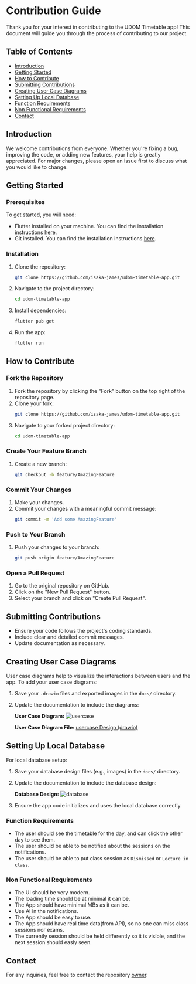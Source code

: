 # Contribution Guide

Thank you for your interest in contributing to the UDOM Timetable app! This document will guide you through the process of contributing to our project.

## Table of Contents
- [Introduction](#introduction)
- [Getting Started](#getting-started)
- [How to Contribute](#how-to-contribute)
- [Submitting Contributions](#submitting-contributions)
- [Creating User Case Diagrams](#creating-user-case-diagrams)
- [Setting Up Local Database](#setting-up-local-database)
- [Function Requirements](#function-requirements)
- [Non Functional Requirements](#non-functional-requirements)
- [Contact](#contact)

## Introduction

We welcome contributions from everyone. Whether you're fixing a bug, improving the code, or adding new features, your help is greatly appreciated. For major changes, please open an issue first to discuss what you would like to change.

## Getting Started

### Prerequisites

To get started, you will need:
- Flutter installed on your machine. You can find the installation instructions [here](https://flutter.dev/docs/get-started/install).
- Git installed. You can find the installation instructions [here](https://git-scm.com/book/en/v2/Getting-Started-Installing-Git).

### Installation

1. Clone the repository:
    ```bash
    git clone https://github.com/isaka-james/udom-timetable-app.git
    ```
2. Navigate to the project directory:
    ```bash
    cd udom-timetable-app
    ```
3. Install dependencies:
    ```bash
    flutter pub get
    ```
4. Run the app:
    ```bash
    flutter run
    ```

## How to Contribute

### Fork the Repository

1. Fork the repository by clicking the "Fork" button on the top right of the repository page.
2. Clone your fork:
    ```bash
    git clone https://github.com/isaka-james/udom-timetable-app.git
    ```
3. Navigate to your forked project directory:
    ```bash
    cd udom-timetable-app
    ```

### Create Your Feature Branch

1. Create a new branch:
    ```bash
    git checkout -b feature/AmazingFeature
    ```

### Commit Your Changes

1. Make your changes.
2. Commit your changes with a meaningful commit message:
    ```bash
    git commit -m 'Add some AmazingFeature'
    ```

### Push to Your Branch

1. Push your changes to your branch:
    ```bash
    git push origin feature/AmazingFeature
    ```

### Open a Pull Request

1. Go to the original repository on GitHub.
2. Click on the "New Pull Request" button.
3. Select your branch and click on "Create Pull Request".

## Submitting Contributions

- Ensure your code follows the project's coding standards.
- Include clear and detailed commit messages.
- Update documentation as necessary.

## Creating User Case Diagrams

User case diagrams help to visualize the interactions between users and the app. To add your user case diagrams:

1. Save your `.drawio` files and exported images in the `docs/` directory.
2. Update the documentation to include the diagrams:

    **User Case Diagram:**
![usercase](https://github.com/isaka-james/udom-timetable-app/assets/76619967/9a43de40-2ed5-4192-a528-a34f4e2bea57)


    **User Case Diagram File:**
[usercase Design (drawio)](/docs/usercase.drawio)


## Setting Up Local Database

For local database setup:

1. Save your database design files (e.g., images) in the `docs/` directory.
2. Update the documentation to include the database design:

    **Database Design:**
![database](https://github.com/isaka-james/udom-timetable-app/assets/76619967/0b6f681e-890d-4c35-8743-4dfb0e7a42c3)

   
3. Ensure the app code initializes and uses the local database correctly.


### Function Requirements
- The user should see the timetable for the day, and can click the other day to see them.
- The user should be able to be notified about the sessions on the notifications.
- The user should be able to put class session as `Dismissed` or `Lecture in class`. 

### Non Functional Requirements
- The UI should be very modern.
- The loading time should be at minimal it can be.
- The App should have minimal MBs as it can be.
- Use AI in the notifications.
- The App should be easy to use.
- The App should have real time data(from API), so no one can miss class sessions nor exams.
- The currently session should be held differently so it is visible, and the next session should easly seen.


## Contact

For any inquiries, feel free to contact the repository [owner](https://isaka-james.vercel.app/).

